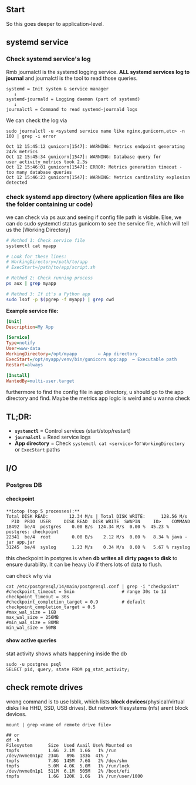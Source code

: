 ## Start
So this goes deeper to application-level.

## systemd service
### Check systemd service's log
Rmb journalctl is the systemd logging service. **ALL systemd services log to journal** and journalctl is the tool to read those queries.
```
systemd = Init system & service manager
   ↓
systemd-journald = Logging daemon (part of systemd)
   ↓
journalctl = Command to read systemd-journald logs
```

We can check the log via
```
sudo journalctl -u <systemd service name like nginx,gunicorn,etc> -n 100 | grep -i error

Oct 12 15:45:12 gunicorn[1547]: WARNING: Metrics endpoint generating 247k metrics
Oct 12 15:45:34 gunicorn[1547]: WARNING: Database query for user_activity_metrics took 2.3s
Oct 12 15:46:01 gunicorn[1547]: ERROR: Metrics generation timeout - too many database queries
Oct 12 15:46:23 gunicorn[1547]: WARNING: Metrics cardinality explosion detected
```

### check systemd app directory (where application files are like the folder containing ur code)
we can check via ps aux and seeing if config file path is visible. Else, we can do sudo systemctl status gunicorn to see the service file, which will tell us the [Working Directory]

```bash
# Method 1: Check service file
systemctl cat myapp

# Look for these lines:
# WorkingDirectory=/path/to/app
# ExecStart=/path/to/app/script.sh

# Method 2: Check running process
ps aux | grep myapp

# Method 3: If it's a Python app
sudo lsof -p $(pgrep -f myapp) | grep cwd
```

**Example service file:**
```ini
[Unit]
Description=My App

[Service]
Type=notify
User=www-data
WorkingDirectory=/opt/myapp        ← App directory
ExecStart=/opt/myapp/venv/bin/gunicorn app:app  ← Executable path
Restart=always

[Install]
WantedBy=multi-user.target
```

furthermore to find the config file in app directory, u should go to the app directory and find. Maybe the metrics app logic is weird and u wanna check 

## TL;DR:

- **`systemctl`** = Control services (start/stop/restart)
- **`journalctl`** = Read service logs
- **App directory** = Check `systemctl cat <service>` for `WorkingDirectory` or `ExecStart` paths

## I/O
### Postgres DB
#### checkpoint
```
**iotop (top 5 processes):**
Total DISK READ:        12.34 M/s | Total DISK WRITE:      128.56 M/s
  PID  PRIO  USER     DISK READ  DISK WRITE  SWAPIN     IO>    COMMAND
18492  be/4  postgres    0.00 B/s  124.34 M/s  0.00 %  45.23 % postgres: checkpoint
22341  be/4  root        0.00 B/s    2.12 M/s  0.00 %   8.34 % java -jar app.jar
31245  be/4  syslog      1.23 M/s    0.34 M/s  0.00 %   5.67 % rsyslog
```

this checkpoint in postgres is when **db writes all dirty pages to disk** to ensure durability. It can be heavy i/o if thers lots of data
to flush.

can check why via
```
cat /etc/postgresql/14/main/postgresql.conf | grep -i "checkpoint"
#checkpoint_timeout = 5min                  # range 30s to 1d
checkpoint_timeout = 30s
#checkpoint_completion_target = 0.9         # default
checkpoint_completion_target = 0.5
#max_wal_size = 1GB
max_wal_size = 256MB
#min_wal_size = 80MB
min_wal_size = 50MB
```

#### show active queries
stat activity shows whats happening inside the db
```
sudo -u postgres psql
SELECT pid, query, state FROM pg_stat_activity;
```

## check remote drives
wrong command is to use lsblk, which lists **block devices**(physical/virtual disks like HHD, SSD, USB drives). But network filesystems (nfs) arent block devices. 
```
mount | grep <name of remote drive file>

## or
df -h
Filesystem      Size  Used Avail Use% Mounted on
tmpfs           1.6G  2.1M  1.6G   1% /run
/dev/nvme0n1p2  234G   89G  133G  41% /
tmpfs           7.8G  145M  7.6G   2% /dev/shm
tmpfs           5.0M  4.0K  5.0M   1% /run/lock
/dev/nvme0n1p1  511M  6.1M  505M   2% /boot/efi
tmpfs           1.6G  120K  1.6G   1% /run/user/1000
```
